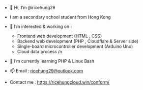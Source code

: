 - 👋 Hi, I’m @ricehung29
- I am a secondary school student from Hong Kong

- 👀 I’m interested & working on  :
  - Frontend web development (HTML , CSS)
  - Backend web development (PHP , Cloudflare & Server side)
  - Single-board microcontroller development (Arduino Uno) 
  - Cloud data process /n

- 🌱 I’m currently learning PHP & Linux Bash 

- 📫 Email : ricehung29@outlook.com 

- Contact me : https://ricehungcloud.win/conform/ 

<!---
ricehung29/ricehung29 is a ✨ special ✨ repository because its `README.md` (this file) appears on your GitHub profile.
You can click the Preview link to take a look at your changes.
--->
